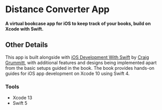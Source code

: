 # Distance Converter App
**A virtual bookcase app for iOS to keep track of your books, build on Xcode with Swift.**

## Other Details
This app is built alongside with [iOS Development With Swift](https://www.amazon.com/iOS-Development-Swift-Craig-Grummit/dp/1617294071) by [Craig Grummitt](https://craiggrummitt.com/about/), with additional features and designs being implemented apart from the basic setups guided in the book. 
The book provides hands-on guides for iOS app development on Xcode 10 using Swift 4.
### Tools
- Xcode 13
- Swift 5

